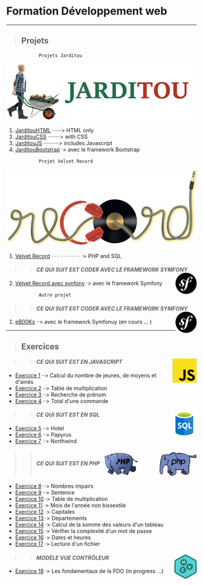 ﻿# **Formation Développement web**

---

> ## Projets

```
            Projets Jarditou
```
![Logo Jarditou](projets/jarditouCSS/src/img/jarditou_logo.jpg "Logo Jarditou")

1. [JarditouHTML](projets/jarditouHTML "uniquement en HTML") ······> HTML only
2. [JarditouCSS](projets/jarditouCSS "HTML + CSS")  ········> with CSS
3. [JarditouJS](projets/jarditouJS "le javascript est utilisé pour le formulaire") ··········> includes Javascript
4. [JarditouBootstrap](projets/jarditouBootstrap "la mise en page se fait avec Bootstrap") ·> avec le framework Bootstrap

```
            Projet Velvet Record
```
![Velvet Record](src/img/record-transparent.png "Velvet Record")

1. [Velvet Record](projets/record "PHP et SQL") · · · · · · · · · · ·> PHP and SQL
 >> #### ***CE QUI SUIT EST CODER AVEC LE FRAMEWORK SYMFONY*** <img align="right" src="src/img/symfony-framework.png" alt="framework Symfony" title="framework Symfony" widht="auto" height="56x">

2. [Velvet Record avec synfony](https://github.com/MiKL5/afpaDevSymfony/tree/main/recordsymfony "Velvet Record avec le cadre de travail Synfony 5") ·> avec le framework Symfony

```
            Autre projet
```
 >> #### ***CE QUI SUIT EST CODER AVEC LE FRAMEWORK SYMFONY*** <img align="right" src="src/img/symfony-framework.png" alt="framework Symfony" title="framework Symfony" widht="auto" height="56px">

1. [eB00Ks](https://github.com/MiKL5/afpaDevSymfony/tree/main/ebook "eB00Ks") ··> avec le framework Symfonuy (en cours ... )

___

> ## Exercices

 >> #### ***CE QUI SUIT EST EN JAVASCRIPT*** <img align="right" src="src/img/JavaScript.svg.png" alt="JavaScript" title="JavaScript" widht="auto" height="64px">

* [Exercice  1](javaScript/exercice_01_tranchesDages "Calcul du nombre de jeunes, de moyens et d'ainés") ··> Calcul du nombre de jeunes, de moyens et d'ainés
* [Exercice  2](javaScript/exercice_02_multiplication "Table de muliplication (choisir un chiffre et elle est caluler jusqu'à 10)") ··> Table de multiplication
* [Exercice  3](javaScript/exercice_03_rchDePrenom "Recherche d'un prénom (si le prénom est trouvé, il est supprimer de la liste)") ··> Recherche de prénom
* [Exercice  4](javaScript/exercice_04_totalDuneCommande "Total d'une commande") ··> Total d'une commande

>> #### ***CE QUI SUIT EST EN SQL*** <img align="right" src="src/img/SQL.png" alt="homepage" title="Struured Query Language" widht="auto" height="64px">

* [Exercice  5](SQL/exercice_05_casHotel "Cas Hotel") ··> Hotel
* [Exercice  6](SQL/exercice_06_casPapyrus "Cas Papyrus") ··> Papyrus
* [Exercice  7](SQL/exercice_07_Northwind "Évaluation, cas Northwind") ··> Northwind


>> #### ***CE QUI SUIT EST EN PHP*** <img align="right" src="src/img/php.gif" alt="PHP" title="PHP" widht="auto" height="64px"> <img align="center" src="src/img/php_anim.jpg" alt="PHP" title="PHP" widht="auto" height="64px">

* [Exercice  8](PHP/exercice_08_nbImpairs "Nombres impairs") ··> Nombres impairs
* [Exercice  9](PHP/exercice_09_sentence "La phrase (se répète en boucle)") ··> Sentence
* [Exercice 10](PHP/exercice_10_tableMultiplication "Table de multiplication") ·> Table de multiplication
* [Exercice 11](PHP/exercice_11_moisDeLanneeNonBisectile "Mois de l'année bisextile") ·> Mois de l'année non bissextile
* [Exercice 12](PHP/exercice_12_Capitales "Capitales") ·> Capitales
* [Exercice 13](PHP/exercice_13_departements "Départemnts") ·> Départements
* [Exercice 14](PHP/exercice_14_calculDeLaSommeDesValeursDunTableau "Calcul de la somme des valeurs d'un tableau") ·> Calcul de la somme des valeurs d'un tableau
* [Exercice 15](PHP/exercice_15_pswd "Vérifier la compléxité d'un mot de passe") ·> Vérifier la complexité d'un mot de passe
* [Exercice 16](PHP/exercice_16_datesEtHeures "Dates et heures") ·> Dates et heures
* [Exercice 17](PHP/exercice_17_lectureDunFichier "Lecture d'un fichier") ·> Lecture d'un fichier

>> #### ***MODÈLE VUE CONTRÔLEUR*** <img align="right" src="src/img/mvc.png" alt="Modèle Vue Contrôleur" title="Modèle Vue Contrôleur" widht="auto" height="64px">


* [Exercice 18](PHP/MVC/pdoFondamentaux "Les fondamentaux de la PDO") ·> Les fondamentaux de la PDO (in progress ...)